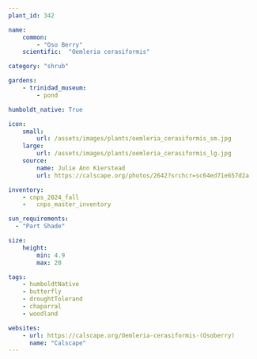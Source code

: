 ```yaml
---
plant_id: 342 

name: 
    common: 
        - "Oso Berry"    
    scientific:  "Oemleria cerasiformis"  

category: "shrub"

gardens: 
    - trinidad_museum:
        - pond

humboldt_native: True

icon: 
    small: 
        url: /assets/images/plants/oemleria_cerasiformis_sm.jpg
    large: 
        url: /assets/images/plants/oemleria_cerasiformis_lg.jpg
    source: 
        name: Julie Ann Kierstead
        url: https://calscape.org/photos/2642?srchcr=sc64ed71e657d2a 

inventory: 
    - cnps_2024_fall
    -   cnps_master_inventory

sun_requirements:
  - "Part Shade"

size:
    height: 
        min: 4.9 
        max: 20

tags: 
    - humboldtNative
    - butterfly
    - droughtTolerand
    - chaparral
    - woodland 

websites:
    - url: https://calscape.org/Oemleria-cerasiformis-(Osoberry) 
      name: "Calscape"
---
```

